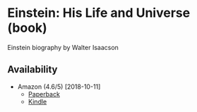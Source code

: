 
# Einstein: His Life and Universe (book)

Einstein biography by Walter Isaacson


## Availability

- Amazon (4.6/5) [2018-10-11]
  - [Paperback](https://www.amazon.com/Einstein-Life-Universe-Walter-Isaacson/dp/0743264746)
  - [Kindle](https://www.amazon.com/Einstein-Life-Universe-Walter-Isaacson-ebook/dp/B007F5SFWS)

